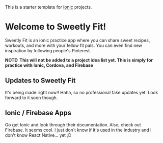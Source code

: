 This is a starter template for [Ionic](http://ionicframework.com/docs/) projects.

# Welcome to Sweetly Fit!

Sweetly Fit is an ionic practice app where you can share sweet recipes, workouts, and more with
your fellow fit pals. You can even find new inspiration by following people's Pinterest.

**NOTE: This will not be added to a project idea list yet. This is simply for practice with Ionic, Cordova, and Firebase**

## Updates to Sweetly Fit

It's being made right now!! Haha, so no professional fake updates yet. Look forward to it soon though.

## Ionic / Firebase Apps

Go get Ionic and look through their documentation. Also, check out Firebase. It seems cool.
I just don't know if it's used in the industry and I don't know React Native... yet ;D

